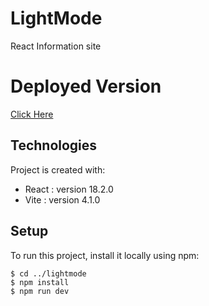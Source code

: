 # LightMode
React Information site

# Deployed Version

 [Click Here](https://reactinfolightmode.netlify.app/)


## Technologies
Project is created with:
* React : version 18.2.0
* Vite : version 4.1.0

## Setup
To run this project, install it locally using npm:

```
$ cd ../lightmode
$ npm install
$ npm run dev
```
